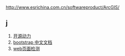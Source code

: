 http://www.esrichina.com.cn/softwareproduct/ArcGIS/


## j
1. [开源动力](http://www.bjphp.com/)
2. [bootstrap 中文文档](http://wrongwaycn.github.com/bootstrap/docs/index.html)
3. [web页面检测](http://webdevchecklist.com/)
